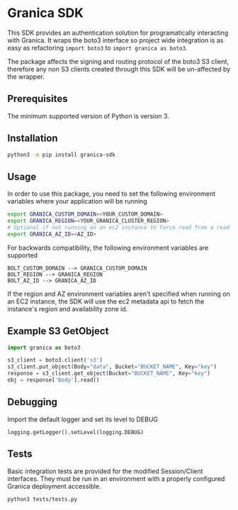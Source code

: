 # Granica SDK

This SDK provides an authentication solution for programatically interacting with Granica. It wraps the boto3 interface so project wide integration is as easy as refactoring `import boto3` to `import granica as boto3`.

The package affects the signing and routing protocol of the boto3 S3 client, therefore any non S3 clients created through this SDK will be un-affected by the wrapper.

## Prerequisites

The minimum supported version of Python is version 3.

## Installation

```bash
python3 -m pip install granica-sdk
```

## Usage

In order to use this package, you need to set the following environment variables where your application will be running

```bash
export GRANICA_CUSTOM_DOMAIN=<YOUR_CUSTOM_DOMAIN>
export GRANICA_REGION=<YOUR_GRANICA_CLUSTER_REGION>
# Optional if not running on an ec2 instance to force read from a read-replica in this az
export GRANICA_AZ_ID=<AZ_ID>
```

For backwards compatibility, the following environment variables are supported

```
BOLT_CUSTOM_DOMAIN --> GRANICA_CUSTOM_DOMAIN
BOLT_REGION --> GRANICA_REGION
BOLT_AZ_ID --> GRANICA_AZ_ID
```

If the region and AZ environment variables aren't specified when running on an EC2 instance, the SDK will use the ec2 metadata api to fetch the instance's region and availability zone id.

## Example S3 GetObject

```python
import granica as boto3

s3_client = boto3.client('s3')
s3_client.put_object(Body="data", Bucket="BUCKET_NAME", Key="key")
response = s3_client.get_object(Bucket="BUCKET_NAME", Key="key")
obj = response['Body'].read()
```

## Debugging

Import the default logger and set its level to DEBUG

`logging.getLogger().setLevel(logging.DEBUG)`

## Tests

Basic integration tests are provided for the modified Session/Client interfaces. They must be run in an environment with a properly configured Granica deployment accessible.

```bash
python3 tests/tests.py
```

